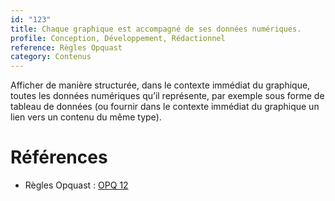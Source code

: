 ```yaml
---
id: "123"
title: Chaque graphique est accompagné de ses données numériques.
profile: Conception, Développement, Rédactionnel
reference: Règles Opquast
category: Contenus
---
```


Afficher de manière structurée, dans le contexte immédiat du graphique, toutes les données numériques qu’il représente, par exemple sous forme de tableau de données (ou fournir dans le contexte immédiat du graphique un lien vers un contenu du même type).

# Références

*  Règles Opquast : [OPQ 12](https://checklists.opquast.com/fr/assurance-qualite-web/chaque-graphique-est-accompagne-de-ses-donnees-numeriques)

